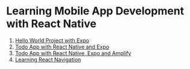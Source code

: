 # Learning Mobile App Development with React Native

1.  [Hello World Project with Expo](./1_react-native-with-expo)
2.  [Todo App with React Native and Expo](./2_todo-app)
3.  [Todo App with React Native, Expo and Amplify](./3_todo-app-with-amplify)
4.  [Learning React Navigation](./4_react-navigation)
